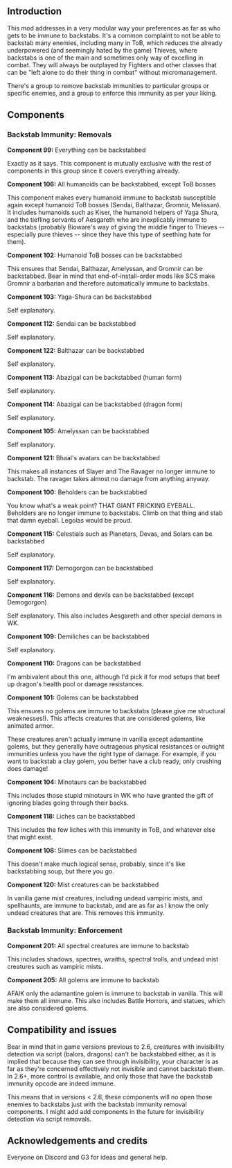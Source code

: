## Introduction

This mod addresses in a very modular way your preferences as far as who gets to be immune to backstabs. It's a common complaint to not be able to backstab many enemies, including many in ToB, which reduces the already underpowered (and seemingly hated by the game) Thieves, where backstabs is one of the main and sometimes only way of excelling in combat. They will always be outplayed by Fighters and other classes that can be "left alone to do their thing in combat" without micromanagement.

There's a group to remove backstab immunities to particular groups or specific enemies, and a group to enforce this immunity as per your liking.

## Components

### Backstab Immunity: Removals

**Component 99:** Everything can be backstabbed

Exactly as it says. This component is mutually exclusive with the rest of components in this group since it covers everything already.

**Component 106:** All humanoids can be backstabbed, except ToB bosses

This component makes every humanoid immune to backstab susceptible again except humanoid ToB bosses (Sendai, Balthazar, Gromnir, Melissan). It includes humanoids such as Kiser, the humanoid helpers of Yaga Shura, and the tiefling servants of Aesgareth who are inexplicably immune to backstabs (probably Bioware's way of giving the middle finger to Thieves -- especially pure thieves -- since they have this type of seething hate for them).

**Component 102:** Humanoid ToB bosses can be backstabbed

This ensures that Sendai, Balthazar, Amelyssan, and Gromnir can be backstabbed. Bear in mind that end-of-install-order mods like SCS make Gromnir a barbarian and therefore automatically immune to backstabs.

**Component 103:** Yaga-Shura can be backstabbed

Self explanatory.

**Component 112:** Sendai can be backstabbed

Self explanatory.

**Component 122:** Balthazar can be backstabbed

Self explanatory.

**Component 113:** Abazigal can be backstabbed (human form)

Self explanatory.

**Component 114:** Abazigal can be backstabbed (dragon form)

Self explanatory.

**Component 105:** Amelyssan can be backstabbed

Self explanatory.

**Component 121:** Bhaal's avatars can be backstabbed

This makes all instances of Slayer and The Ravager no longer immune to backstab. The ravager takes almost no damage from anything anyway.

**Component 100:** Beholders can be backstabbed

You know what's a weak point? THAT GIANT FRICKING EYEBALL. Beholders are no longer immune to backstabs. Climb on that thing and stab that damn eyeball. Legolas would be proud.

**Component 115:** Celestials such as Planetars, Devas, and Solars can be backstabbed

Self explanatory.

**Component 117:** Demogorgon can be backstabbed

Self explanatory.

**Component 116:** Demons and devils can be backstabbed (except Demogorgon)

Self explanatory. This also includes Aesgareth and other special demons in WK.

**Component 109:** Demiliches can be backstabbed

Self explanatory.

**Component 110:** Dragons can be backstabbed

I'm ambivalent about this one, although I'd pick it for mod setups that beef up dragon's health pool or damage resistances.

**Component 101:** Golems can be backstabbed

This ensures no golems are immune to backstabs (please give me structural weaknesses!). This affects creatures that are considered golems, like animated armor.

These creatures aren't actually immune in vanilla except adamantine golems, but they generally have outrageous physical resistances or outright immunities unless you have the right type of damage. For example, if you want to backstab a clay golem, you better have a club ready, only crushing does damage!

**Component 104:** Minotaurs can be backstabbed

This includes those stupid minotaurs in WK who have granted the gift of ignoring blades going through their backs.

**Component 118:** Liches can be backstabbed

This includes the few liches with this immunity in ToB, and whatever else that might exist.

**Component 108:** Slimes can be backstabbed

This doesn't make much logical sense, probably, since it's like backstabbing soup, but there you go.

**Component 120:** Mist creatures can be backstabbed

In vanilla game mist creatures, including undead vampiric mists, and spellhaunts, are immune to backstab, and are as far as I know the only undead creatures that are. This removes this immunity.

### Backstab Immunity: Enforcement

**Component 201:** All spectral creatures are immune to backstab

This includes shadows, spectres, wraiths, spectral trolls, and undead mist creatures such as vampiric mists.

**Component 205:** All golems are immune to backstab

AFAIK only the adamantine golem is immune to backstab in vanilla. This will make them all immune. This also includes Battle Horrors, and statues, which are also considered golems.

## Compatibility and issues

Bear in mind that in game versions previous to 2.6, creatures with invisibility detection via script (balors, dragons) can't be backstabbed either, as it is implied that because they can see through invisibility, your character is as far as they're concerned effectively not invisible and cannot backstab them. In 2.6+, more control is available, and only those that have the backstab immunity opcode are indeed immune.

This means that in versions < 2.6, these components will no open those enemies to backstabs just with the backstab immunity removal components. I might add add components in the future for invisibility detection via script removals.

## Acknowledgements and credits

Everyone on Discord and G3 for ideas and general help.
